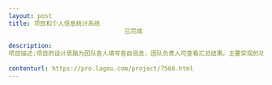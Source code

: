```yaml
---                
layout: post       
title: 项目和个人信息统计系统
                                已完成
           
description: 
项目描述:项目的设计思路为团队各人填写各自信息，团队负责人可查看汇总结果。主要实现的功能有个人每月费用信息统计，项目进展情况统计，个人出差地点与时间统计，项目周报统计，还有其他的如项目进展讨论区板块以及用户增加修改等功能。
     
contenturl: https://pro.lagou.com/project/7568.html      
---                 
```

